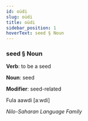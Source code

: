 ```yaml
---
id: oüdi
slug: oüdi
title: oüdi
sidebar_position: 1
hoverText: seed § Noun
---
```


### seed § Noun

**Verb**: to be a seed

**Noun**: seed

**Modifier**: seed-related

Fula aawdi [aːwdi]

*Nilo-Saharan Language Family*